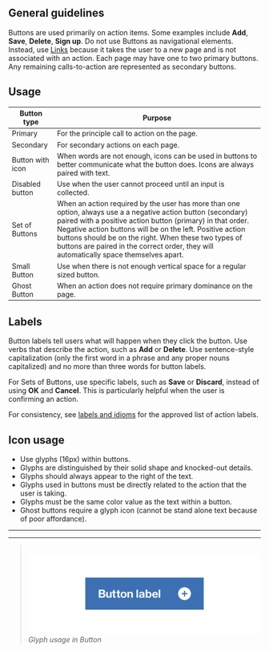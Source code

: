 ## General guidelines

Buttons are used primarily on action items. Some examples include **Add**, **Save**, **Delete**, **Sign up**. Do not use Buttons as navigational elements. Instead, use [Links](/components/link) because it takes the user to a new page and is not associated with an action. Each page may have one to two primary buttons. Any remaining calls-to-action are represented as secondary buttons.

## Usage

| Button type      | Purpose                                                                                                                                                                                                                                                                                                                                                                                  |
|------------------|------------------------------------------------------------------------------------------------------------------------------------------------------------------------------------------------------------------------------------------------------------------------------------------------------------------------------------------------------------------------------------------|
| Primary          | For the principle call to action on the page.                                                                                                                                                                                                                                                                                                                                            |
| Secondary        | For secondary actions on each page.                                                                                                                                                                                                                                                                                                                                                      |
| Button with icon | When words are not enough, icons can be used in buttons to better communicate what the button does. Icons are always paired with text.                                                                                                                                                                                                                                                   |
| Disabled button  | Use when the user cannot proceed until an input is collected.                                                                                                                                                                                                                                                                                                                            |
| Set of Buttons   | When an action required by the user has more than one option, always use a a negative action button (secondary) paired with a positive action button (primary) in that order. Negative action buttons will be on the left. Positive action buttons should be on the right. When these two types of buttons are paired in the correct order, they will automatically space themselves apart. |
| Small Button     | Use when there is not enough vertical space for a regular sized button.                                                                                                                                                                                                                                                                                                                  |   
| Ghost Button     | When an action does not require primary dominance on the page.  |        

## Labels

Button labels tell users what will happen when they click the button. Use verbs that describe the action, such as **Add** or **Delete**. Use sentence-style capitalization (only the first word in a phrase and any proper nouns capitalized) and no more than three words for button labels.

For Sets of Buttons, use specific labels, such as **Save** or **Discard**, instead of using **OK** and **Cancel**. This is particularly helpful when the user is confirming an action.

For consistency, see [labels and idioms](/guidelines/content/glossary) for the approved list of action labels.

## Icon usage

* Use glyphs (16px) within buttons.
* Glyphs are distinguished by their solid shape and knocked-out details.
* Glyphs should always appear to the right of the text.
* Glyphs used in buttons must be directly related to the action that the user is taking.
* Glyphs must be the same color value as the text within a button.
* Ghost buttons require a glyph icon (cannot be stand alone text because of poor affordance).

---
***
> 
![button with glyph](images/button-usage-1.png)
_Glyph usage in Button_
